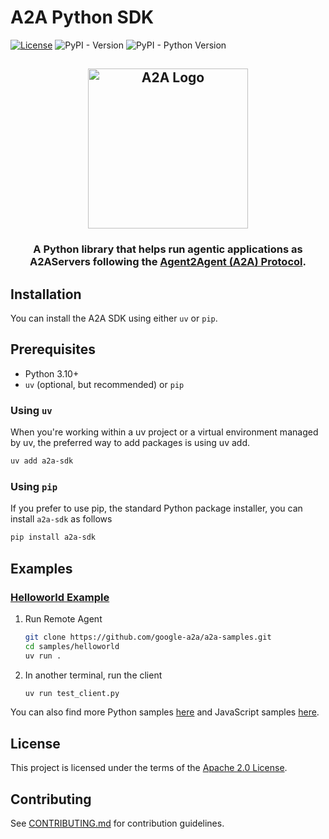 # A2A Python SDK

[![License](https://img.shields.io/badge/License-Apache_2.0-blue.svg)](LICENSE)
![PyPI - Version](https://img.shields.io/pypi/v/a2a-sdk)
![PyPI - Python Version](https://img.shields.io/pypi/pyversions/a2a-sdk)

<!-- markdownlint-disable no-inline-html -->

<html>
   <h2 align="center">
   <img src="https://raw.githubusercontent.com/google-a2a/A2A/refs/heads/main/docs/assets/a2a-logo-black.svg" width="256" alt="A2A Logo"/>
   </h2>
   <h3 align="center">A Python library that helps run agentic applications as A2AServers following the <a href="https://google.github.io/A2A">Agent2Agent (A2A) Protocol</a>.</h3>
</html>

<!-- markdownlint-enable no-inline-html -->

## Installation

You can install the A2A SDK using either `uv` or `pip`.

## Prerequisites

- Python 3.10+
- `uv` (optional, but recommended) or `pip`

### Using `uv`

When you're working within a uv project or a virtual environment managed by uv, the preferred way to add packages is using uv add.

```bash
uv add a2a-sdk
```

### Using `pip`

If you prefer to use pip, the standard Python package installer, you can install `a2a-sdk` as follows

```bash
pip install a2a-sdk
```

## Examples

### [Helloworld Example](https://github.com/google-a2a/a2a-samples/tree/main/samples/python/agents/helloworld)

1. Run Remote Agent

   ```bash
   git clone https://github.com/google-a2a/a2a-samples.git
   cd samples/helloworld
   uv run .
   ```

2. In another terminal, run the client

   ```bash
   uv run test_client.py
   ```

You can also find more Python samples [here](https://github.com/google-a2a/a2a-samples/tree/main/samples/python) and JavaScript samples [here](https://github.com/google-a2a/a2a-samples/tree/main/samples/js).

## License

This project is licensed under the terms of the [Apache 2.0 License](https://raw.githubusercontent.com/google-a2a/a2a-python/refs/heads/main/LICENSE).

## Contributing

See [CONTRIBUTING.md](https://github.com/google-a2a/a2a-python/blob/main/CONTRIBUTING.md) for contribution guidelines.
